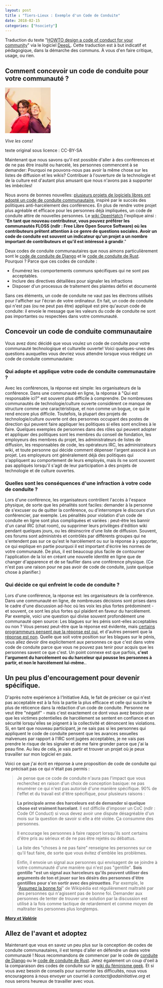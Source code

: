 ```yaml
---
layout: post
title : "Tiers-Lieux : Exemple d'un Code de Conduite"
date: 2018-02-15
categories: ["hsociety"]
---
```


Traduction du texte "[HOWTO design a code of conduct for your community](https://adainitiative.org/2014/02/18/howto-design-a-code-of-conduct-for-your-community/)" via le logiciel [DeepL](https://www.deepl.com). Cette traduction est à but indicatif et pédagogique, dans la démarche des communs. À vous d'en faire critique, usage, ou rien. 

## Comment concevoir un code de conduite pour votre communauté ?

![](/images/adacampdc_lb.jpeg "Hurray for no jerks! CC-BY-SA Adam Novak")

_Vive les cons!_

texte original sous licence : CC-BY-SA 

Maintenant que nous savons qu'il est possible d'aller à des conférences et de ne pas être insulté ou harcelé, les personnes commencent à se demander: Pourquoi ne pouvons-nous pas avoir la même chose sur les listes de diffusion et les wikis? Contribuer à l'ouverture de la technologie et de la culture est d'autant plus amusant que nous n'avons pas à supporter les imbéciles!

Nous avons de bonnes nouvelles: [plusieurs projets de logiciels libres ont adopté un code de conduite communautaire](http://geekfeminism.wikia.com/wiki/Code_of_conduct), inspiré par le succès des politiques anti-harcèlement des conférences. En plus de rendre votre projet plus agréable et efficace pour les personnes déjà impliquées, un code de conduite attire de nouvelles personnes. Le [wiki OpenHatch](http://wiki.openhatch.org/Project_codes_of_conduct) l'explique ainsi : "**En tant que nouveau contributeur, vous pouvez préférer les communautés FLOSS (ndlr : Free Libre Open Source Software) où les contributeurs prêtent attention à ce genre de questions sociales. Avoir un code de conduite est souvent un indicateur qu'un projet a un nombre important de contributeurs et qu'il est intéressé à grandir**."

Deux codes de conduite communautaires que nous aimons particulièrement sont le [code de conduite de Django](https://www.djangoproject.com/conduct/) et le [code de conduite de Rust](https://github.com/rust-lang/rust). Pourquoi                            ? Parce que ces codes de conduite :

+ Énumérez les comportements communs spécifiques qui ne sont pas acceptables.
+ Inclure des directives détaillées pour signaler les infractions
+ Disposer d'un processus de traitement des plaintes défini et documenté

Sans ces éléments, un code de conduite ne vaut pas les électrons utilisés pour l'afficher sur l'écran de votre ordinateur. En fait, un code de conduite qui n'est pas (ou ne peut pas être) appliqué est pire qu'aucun code de conduite: il envoie le message que les valeurs du code de conduite ne sont pas importantes ou respectées dans votre communauté.

## Concevoir un code de conduite communautaire

Vous avez donc décidé que vous voulez un code de conduite pour votre communauté technologique et culturelle ouverte! Voici quelques-unes des questions auxquelles vous devriez vous attendre lorsque vous rédigez un code de conduite communautaire:

### Qui adopte et applique votre code de conduite communautaire ?
Avec les conférences, la réponse est simple: les organisateurs de la conférence. Dans une communauté en ligne, la réponse à "Qui est responsable ici?" est souvent plus difficile à comprendre. De nombreuses communautés de technologie/culture ouverte considèrent ce manque de structure comme une caractéristique, et non comme un bogue, ce qui le rend encore plus difficile. Toutefois, la plupart des projets de technologie/culture ouverte ont des personnes occupant des postes de direction qui peuvent faire appliquer les politiques si elles sont enclines à le faire. Quelques exemples de personnes dans des rôles qui peuvent adopter et appliquer des politiques sont les membres du conseil de fondation, les employeurs des membres du projet, les administrateurs de listes de diffusion, les responsables de code, les opérateurs IRC, les administrateurs wiki, et toute personne qui décide comment dépenser l'argent associé à un projet. Les employeurs ont généralement déjà des politiques qui s'appliquent au comportement de leurs employés, mais ils ne sont souvent pas appliqués lorsqu'il s'agit de leur participation à des projets de technologie et de culture ouvertes.

### Quelles sont les conséquences d'une infraction à votre code de conduite ?
Lors d'une conférence, les organisateurs contrôlent l'accès à l'espace physique, de sorte que les pénalités sont faciles: demander à la personne de s'excuser ou de quitter la conférence, ou d'interrompre le discours d'un conférencier, par exemple. Les pénalités pour violation d'un code de conduite en ligne sont plus compliquées et variées : peut-être les bannir d'un canal IRC (chat room), ou supprimer leurs privilèges d'édition wiki pendant quelques jours, ou les désinscrire d'une liste de diffusion. Souvent, ces forums sont administrés et contrôlés par différents groupes qui ne s'entendent pas sur ce qu'est le harcèlement ou sur la réponse à y apporter, ce qui explique en partie pourquoi il est important d'écrire les normes de votre communauté. De plus, il est beaucoup plus facile de contourner l'application de la loi en créant une nouvelle identité en ligne que de changer d'apparence et de se faufiler dans une conférence physique. (Ce n'est pas une raison pour ne pas avoir de code de conduite, juste quelque chose à planifier.)

### Qui décide ce qui enfreint le code de conduite ? 
Lors d'une conférence, la réponse est: les organisateurs de la conférence. Dans une communauté en ligne, de nombreuses décisions sont prises dans le cadre d'une discussion ad-hoc où les voix les plus fortes prédominent - et souvent, ce sont les plus fortes qui plaident en faveur du harcèlement. Par exemple, voici une question qui divise souvent profondément une communauté open source: Les blagues sur les pénis sont-elles acceptables ou non ? Vous pensez peut-être que la réponse est évidente, mais [certains programmeurs pensent que la réponse est oui](https://news.ycombinator.com/item?id=5398681), et d'autres pensent que la [réponse est non](http://geekfeminism.wikia.com/wiki/PyCon_2013_forking_and_dongles_incident). Quelle que soit votre position sur les blagues sur le pénis, vous allez devoir dire explicitement aux personnes ce que c'est dans votre code de conduite parce que vous ne pouvez pas tenir pour acquis que les personnes savent ce que c'est. Un point connexe est que parfois, **c'est l'argument du harcèlement ou du harceleur qui pousse les personnes à partir, et non le harcèlement lui-même.**.

## Un peu plus d'encouragement pour devenir spécifique.

D'après notre expérience à l'Initiative Ada, le fait de préciser ce qui n'est pas acceptable est à la fois la partie la plus efficace et celle qui suscite le plus de réticence dans la rédaction d'un code de conduite. Personne ne veut être "négatif" - mais c'est exactement ce dont vous avez besoin pour que les victimes potentielles de harcèlement se sentent en confiance et en sécurité lorsqu'elles se joignent à la collectivité et dénoncent les violations. Si, en tant que nouveau participant, je ne sais pas si les personnes qui appliquent le code de conduite pensent que les avances sexuelles malvenues par rapport à l'IRC sont jugées acceptables, je ne vais pas prendre le risque de les signaler et de me faire gronder parce que j'ai la peau fine. Au lieu de cela, je vais partir et trouver un projet où je peux travailler sur mon logiciel en paix.

Voici ce que j'ai écrit en réponse à une proposition de code de conduite qui ne précisait pas ce qui n'était pas permis :

> Je pense que ce code de conduite n'aura pas l'impact que vous recherchez en raison d'un choix de conception basique: ne pas énumérer ce qui n'est pas autorisé d'une manière spécifique. 90% de l'effet et du travail est d'être spécifique, pour plusieurs raisons :

> **La principale arme des harceleurs est de demander si quelque chose est vraiment harcelant**. Il est difficile d'imposer un CoC (ndlr : Code Of Conduct) si vous devez avoir une dispute désagréable d'un mois sur la question de savoir si elle a été violée. Ça consumme des personnes.

> Il encourage les personnes à faire rapport lorsqu'ils sont certains d'être pris au sérieux et de ne pas être rejetés ou débattus.

> La liste des "choses à ne pas faire" renseigne les personnes sur ce qu'il faut faire, de sorte que vous évitez d'emblée les problèmes.

> Enfin, il envoie un signal aux personnes qui envisagent de se joindre à votre communauté d'une manière qui n'est pas "gentille". **Sois gentille "est un signal aux harceleurs qu'ils peuvent utiliser des arguments de ton et jouer sur les désirs des personnes d'être gentillles pour s'en sortir avec des pirouettes**. Par exemple, le "[Assumez la bonne foi](https://en.wikipedia.org/wiki/Wikipedia:Assume_good_faith)" de Wikipédia est régulièrement maltraité par des personnes qui n'agissent pas de bonne foi. Demander aux personnes de tenter de trouver une solution par la discussion est utilisé à la fois comme tactique de retardement et comme moyen de maltraiter les personnes plus longtemps.

_**[Mary et Valérie](https://adainitiative.org/2014/02/18/howto-design-a-code-of-conduct-for-your-community/)**_

## Allez de l'avant et adoptez

Maintenant que vous en savez un peu plus sur la conception de codes de conduite communautaires, il est temps d'aller en défendre un dans votre communauté ! Nous recommandons de commencer par le code de [conduite de Django](https://www.djangoproject.com/conduct/) ou le [code de conduite de Rust](https://github.com/rust-lang/rust). Jetez également un coup d'oeil à la comparaison des codes de conduite sur le [wiki du féminisme geek](http://geekfeminism.wikia.com/wiki/Code_of_conduct). Et si vous avez besoin de conseils pour surmonter les difficultés, nous vous encourageons à nous envoyer un courriel à _contact@adainitiative.org_ et nous serons heureux de travailler avec vous.


